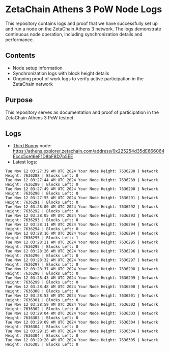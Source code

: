 # ZetaChain Athens 3 PoW Node Logs
This repository contains logs and proof that we have successfully set up and run a node on the ZetaChain Athens 3 network. The logs demonstrate continuous node operation, including synchronization details and performance.

## Contents
- Node setup information
- Synchronization logs with block height details
- Ongoing proof of work logs to verify active participation in the ZetaChain network

## Purpose
This repository serves as documentation and proof of participation in the ZetaChain Athens 3 PoW testnet.

## Logs

- [Third Bunny](https://thirdbunny.xyz/) node: https://athens.explorer.zetachain.com/address/0x225254d35dE666064Eccc5ce16eF1D8bF8D7b5EE
- Latest logs:
```
Tue Nov 12 03:27:39 AM UTC 2024 Your Node Height: 7636288 | Network Height: 7636288 | Blocks Left: 0
Tue Nov 12 03:27:44 AM UTC 2024 Your Node Height: 7636289 | Network Height: 7636289 | Blocks Left: 0
Tue Nov 12 03:27:49 AM UTC 2024 Your Node Height: 7636290 | Network Height: 7636290 | Blocks Left: 0
Tue Nov 12 03:27:55 AM UTC 2024 Your Node Height: 7636291 | Network Height: 7636291 | Blocks Left: 0
Tue Nov 12 03:28:00 AM UTC 2024 Your Node Height: 7636292 | Network Height: 7636292 | Blocks Left: 0
Tue Nov 12 03:28:05 AM UTC 2024 Your Node Height: 7636293 | Network Height: 7636293 | Blocks Left: 0
Tue Nov 12 03:28:11 AM UTC 2024 Your Node Height: 7636294 | Network Height: 7636294 | Blocks Left: 0
Tue Nov 12 03:28:16 AM UTC 2024 Your Node Height: 7636294 | Network Height: 7636295 | Blocks Left: 1
Tue Nov 12 03:28:21 AM UTC 2024 Your Node Height: 7636295 | Network Height: 7636295 | Blocks Left: 0
Tue Nov 12 03:28:26 AM UTC 2024 Your Node Height: 7636296 | Network Height: 7636296 | Blocks Left: 0
Tue Nov 12 03:28:32 AM UTC 2024 Your Node Height: 7636297 | Network Height: 7636297 | Blocks Left: 0
Tue Nov 12 03:28:37 AM UTC 2024 Your Node Height: 7636298 | Network Height: 7636298 | Blocks Left: 0
Tue Nov 12 03:28:43 AM UTC 2024 Your Node Height: 7636299 | Network Height: 7636299 | Blocks Left: 0
Tue Nov 12 03:28:48 AM UTC 2024 Your Node Height: 7636300 | Network Height: 7636300 | Blocks Left: 0
Tue Nov 12 03:28:53 AM UTC 2024 Your Node Height: 7636301 | Network Height: 7636301 | Blocks Left: 0
Tue Nov 12 03:28:59 AM UTC 2024 Your Node Height: 7636302 | Network Height: 7636302 | Blocks Left: 0
Tue Nov 12 03:29:04 AM UTC 2024 Your Node Height: 7636303 | Network Height: 7636303 | Blocks Left: 0
Tue Nov 12 03:29:09 AM UTC 2024 Your Node Height: 7636304 | Network Height: 7636304 | Blocks Left: 0
Tue Nov 12 03:29:15 AM UTC 2024 Your Node Height: 7636304 | Network Height: 7636304 | Blocks Left: 0
Tue Nov 12 03:29:20 AM UTC 2024 Your Node Height: 7636305 | Network Height: 7636305 | Blocks Left: 0
```
